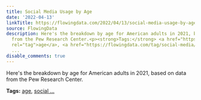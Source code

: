 ```yaml
---
title: Social Media Usage by Age
date: '2022-04-13'
linkTitle: https://flowingdata.com/2022/04/13/social-media-usage-by-age/
source: FlowingData
description: Here's the breakdown by age for American adults in 2021, based on data
  from the Pew Research Center.<p><strong>Tags:</strong> <a href="https://flowingdata.com/tag/age/"
  rel="tag">age</a>, <a href="https://flowingdata.com/tag/social-media/" rel="tag">social
  ...
disable_comments: true
---
```

Here's the breakdown by age for American adults in 2021, based on data from the Pew Research Center.<p><strong>Tags:</strong> <a href="https://flowingdata.com/tag/age/" rel="tag">age</a>, <a href="https://flowingdata.com/tag/social-media/" rel="tag">social ...